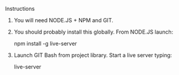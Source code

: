 Instructions

1) You will need NODE.JS + NPM and GIT.


2) You should probably install this globally. From NODE.JS launch:

    npm install -g live-server


3) Launch GIT Bash from project library. Start a live server typing:

    live-server
